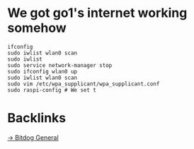 # We got go1's internet working somehow  
  
```  
ifconfig  
sudo iwlist wlan0 scan  
sudo iwlist  
sudo service network-manager stop  
sudo ifconfig wlan0 up  
sudo iwlist wlan0 scan  
sudo vim /etc/wpa_supplicant/wpa_supplicant.conf  
sudo raspi-config # We set t  
```  
  
  
  
# Backlinks    
  
[-> Bitdog General](/Bitdog%20General.md)    
